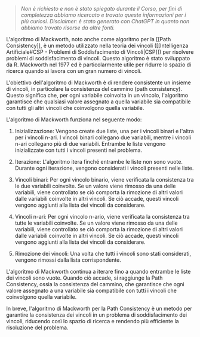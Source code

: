 > *Non è richiesto e non è stato spiegato durante il Corso, per fini di completezza abbiamo ricercato e trovato queste informazioni per i più curiosi.
> Disclaimer: è stato generato con ChatGPT in quanto non abbiamo trovato risorse da altre fonti.*

L'algoritmo di Mackworth, noto anche come algoritmo per la [[Path Consistency]], è un metodo utilizzato nella teoria dei vincoli ([[Intelligenza Artificiale#CSP - Problemi di Soddisfacimento di Vincoli|CSP]]) per risolvere problemi di soddisfacimento di vincoli. Questo algoritmo è stato sviluppato da R. Mackworth nel 1977 ed è particolarmente utile per ridurre lo spazio di ricerca quando si lavora con un gran numero di vincoli.

L'obiettivo dell'algoritmo di Mackworth è di rendere consistente un insieme di vincoli, in particolare la consistenza del cammino (path consistency). Questo significa che, per ogni variabile coinvolta in un vincolo, l'algoritmo garantisce che qualsiasi valore assegnato a quella variabile sia compatibile con tutti gli altri vincoli che coinvolgono quella variabile.

L'algoritmo di Mackworth funziona nel seguente modo:

1. Inizializzazione: Vengono create due liste, una per i vincoli binari e l'altra per i vincoli n-ari. I vincoli binari collegano due variabili, mentre i vincoli n-ari collegano più di due variabili. Entrambe le liste vengono inizializzate con tutti i vincoli presenti nel problema.

2. Iterazione: L'algoritmo itera finché entrambe le liste non sono vuote. Durante ogni iterazione, vengono considerati i vincoli presenti nelle liste.

3. Vincoli binari: Per ogni vincolo binario, viene verificata la consistenza tra le due variabili coinvolte. Se un valore viene rimosso da una delle variabili, viene controllato se ciò comporta la rimozione di altri valori dalle variabili coinvolte in altri vincoli. Se ciò accade, questi vincoli vengono aggiunti alla lista dei vincoli da considerare.

4. Vincoli n-ari: Per ogni vincolo n-ario, viene verificata la consistenza tra tutte le variabili coinvolte. Se un valore viene rimosso da una delle variabili, viene controllato se ciò comporta la rimozione di altri valori dalle variabili coinvolte in altri vincoli. Se ciò accade, questi vincoli vengono aggiunti alla lista dei vincoli da considerare.

5. Rimozione dei vincoli: Una volta che tutti i vincoli sono stati considerati, vengono rimossi dalla lista corrispondente.

L'algoritmo di Mackworth continua a iterare fino a quando entrambe le liste dei vincoli sono vuote. Quando ciò accade, si raggiunge la Path Consistency, ossia la consistenza del cammino, che garantisce che ogni valore assegnato a una variabile sia compatibile con tutti i vincoli che coinvolgono quella variabile.

In breve, l'algoritmo di Mackworth per la Path Consistency è un metodo per garantire la consistenza dei vincoli in un problema di soddisfacimento dei vincoli, riducendo così lo spazio di ricerca e rendendo più efficiente la risoluzione del problema.